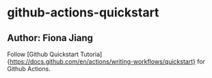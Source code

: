 # github-actions-quickstart
## Author: Fiona Jiang
Follow [Github Quickstart Tutoria]{https://docs.github.com/en/actions/writing-workflows/quickstart} for Github Actions.
